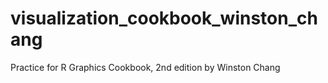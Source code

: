 # visualization_cookbook_winston_chang
Practice for R Graphics Cookbook, 2nd edition by Winston Chang
